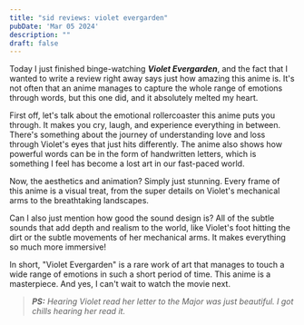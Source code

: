 ```yaml
---
title: "sid reviews: violet evergarden"
pubDate: 'Mar 05 2024'
description: ""
draft: false
---
```


Today I just finished binge-watching ***Violet Evergarden***, and the fact that I wanted to write a review right away says just how amazing this anime is. It's not often that an anime manages to capture the whole range of emotions through words, but this one did, and it absolutely melted my heart.

First off, let's talk about the emotional rollercoaster this anime puts you through. It makes you cry, laugh, and experience everything in between. There's something about the journey of understanding love and loss through Violet's eyes that just hits differently. The anime also shows how powerful words can be in the form of handwritten letters, which is something I feel has become a lost art in our fast-paced world.

Now, the aesthetics and animation? Simply just stunning. Every frame of this anime is a visual treat, from the super details on Violet's mechanical arms to the breathtaking landscapes.

Can I also just mention how good the sound design is? All of the subtle sounds that add depth and realism to the world, like Violet's foot hitting the dirt or the subtle movements of her mechanical arms. It makes everything so much more immersive!

In short, "Violet Evergarden" is a rare work of art that manages to touch a wide range of emotions in such a short period of time. This anime is a masterpiece. And yes, I can't wait to watch the movie next. 

> ***PS:** Hearing Violet read her letter to the Major was just beautiful. I got chills hearing her read it.*
